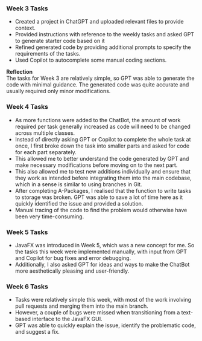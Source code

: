 ### Week 3 Tasks
- Created a project in ChatGPT and uploaded relevant files to provide context.
- Provided instructions with reference to the weekly tasks and asked GPT to generate starter code based on it
- Refined generated code by providing additional prompts to specify the requirements of the tasks.
- Used Copilot to autocomplete some manual coding sections.

**Reflection**<br>
The tasks for Week 3 are relatively simple, so GPT was able to generate the code with minimal guidance. 
The generated code was quite accurate and usually required only minor modifications. 

### Week 4 Tasks
- As more functions were added to the ChatBot, the amount of work required per task generally increased as code will need to be changed across multiple classes.
- Instead of directly asking GPT or Copilot to complete the whole task at once, I first broke down the task into smaller parts and asked for code for each part separately.
- This allowed me to better understand the code generated by GPT and make necessary modifications before moving on to the next part.
- This also allowed me to test new additions individually and ensure that they work as intended before integrating them into the main codebase, which in a sense is similar to using branches in Git.
- After completing A-Packages, I realised that the function to write tasks to storage was broken. GPT was able to save a lot of time here as it quickly identified the issue and provided a solution.
- Manual tracing of the code to find the problem would otherwise have been very time-consuming.

### Week 5 Tasks
- JavaFX was introduced in Week 5, which was a new concept for me. So the tasks this week were implemented manually, with input from GPT and Copilot for bug fixes and error debugging.
- Additionally, I also asked GPT for ideas and ways to make the ChatBot more aesthetically pleasing and user-friendly.

### Week 6 Tasks
- Tasks were relatively simple this week, with most of the work involving pull requests and merging them into the main branch.
- However, a couple of bugs were missed when transitioning from a text-based interface to the JavaFX GUI.
- GPT was able to quickly explain the issue, identify the problematic code, and suggest a fix.